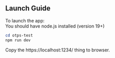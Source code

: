## Launch Guide
To launch the app: \
You should have node.js installed (version 19+)

```powershell
cd otps-test
npm run dev
```
Copy the https://localhost:1234/ thing to browser.